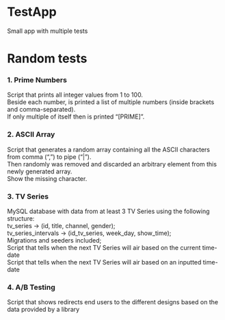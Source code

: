 # TestApp

Small app with multiple tests

<h1 class="text-center">Random tests</h1>
<h3>1. Prime Numbers</h3>
<p>Script that prints all integer values from 1 to 100.<br>
    Beside each number, is printed a list of multiple numbers (inside brackets and comma-separated).<br>
    If only multiple of itself then is printed “[PRIME]”.<br>
</p>
<h3>2. ASCII Array</h3>
<p>Script that generates a random array containing all the ASCII characters from comma (“,”) to pipe
    (“|”).<br>
    Then randomly was removed and discarded an arbitrary element from this newly generated array.<br>
    Show the missing character.</p>
<h3>3. TV Series</h3>
<p>MySQL database with data from at least 3 TV Series using the following structure:<br>
    tv_series -> (id, title, channel, gender);<br>
    tv_series_intervals -> (id_tv_series, week_day, show_time);<br>
    Migrations and seeders included;<br>
    Script that tells when the next TV Series will air based on the current time-date<br>
    Script that tells when the next TV Series will air based on an inputted time-date</p>
<h3>4. A/B Testing</h3>
<p>Script that shows redirects end users to the different designs based on the data provided by a library
